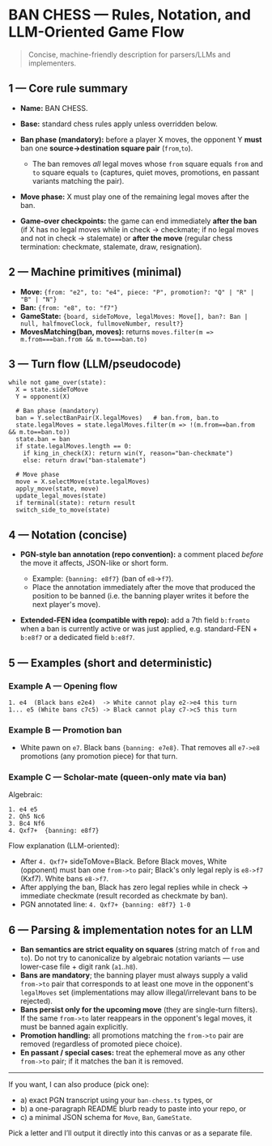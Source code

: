 # BAN CHESS — Rules, Notation, and LLM-Oriented Game Flow

> Concise, machine-friendly description for parsers/LLMs and implementers.

## 1 — Core rule summary

- **Name:** BAN CHESS.
- **Base:** standard chess rules apply unless overridden below.
- **Ban phase (mandatory):** before a player X moves, the opponent Y **must** ban one **source→destination square pair** (`from`,`to`).
  - The ban removes _all_ legal moves whose `from` square equals `from` and `to` square equals `to` (captures, quiet moves, promotions, en passant variants matching the pair).

- **Move phase:** X must play one of the remaining legal moves after the ban.
- **Game-over checkpoints:** the game can end immediately **after the ban** (if X has no legal moves while in check → checkmate; if no legal moves and not in check → stalemate) or **after the move** (regular chess termination: checkmate, stalemate, draw, resignation).

## 2 — Machine primitives (minimal)

- **Move:** `{from: "e2", to: "e4", piece: "P", promotion?: "Q" | "R" | "B" | "N"}`
- **Ban:** `{from: "e8", to: "f7"}`
- **GameState:** `{board, sideToMove, legalMoves: Move[], ban?: Ban | null, halfmoveClock, fullmoveNumber, result?}`
- **MovesMatching(ban, moves):** returns `moves.filter(m => m.from===ban.from && m.to===ban.to)`

## 3 — Turn flow (LLM/pseudocode)

```
while not game_over(state):
  X = state.sideToMove
  Y = opponent(X)

  # Ban phase (mandatory)
  ban = Y.selectBanPair(X.legalMoves)   # ban.from, ban.to
  state.legalMoves = state.legalMoves.filter(m => !(m.from==ban.from && m.to==ban.to))
  state.ban = ban
  if state.legalMoves.length == 0:
    if king_in_check(X): return win(Y, reason="ban-checkmate")
    else: return draw("ban-stalemate")

  # Move phase
  move = X.selectMove(state.legalMoves)
  apply_move(state, move)
  update_legal_moves(state)
  if terminal(state): return result
  switch_side_to_move(state)
```

## 4 — Notation (concise)

- **PGN-style ban annotation (repo convention):** a comment placed _before_ the move it affects, JSON-like or short form.
  - Example: `{banning: e8f7}` (ban of `e8`→`f7`).
  - Place the annotation immediately after the move that produced the position to be banned (i.e. the banning player writes it before the next player's move).

- **Extended-FEN idea (compatible with repo):** add a 7th field `b:fromto` when a ban is currently active or was just applied, e.g. standard-FEN + ` b:e8f7` or a dedicated field `b:e8f7`.

## 5 — Examples (short and deterministic)

### Example A — Opening flow

```
1. e4  (Black bans e2e4)  -> White cannot play e2->e4 this turn
1... e5 (White bans c7c5) -> Black cannot play c7->c5 this turn
```

### Example B — Promotion ban

- White pawn on `e7`. Black bans `{banning: e7e8}`. That removes all `e7->e8` promotions (any promotion piece) for that turn.

### Example C — Scholar-mate (queen-only mate via ban)

Algebraic:

```
1. e4 e5
2. Qh5 Nc6
3. Bc4 Nf6
4. Qxf7+  {banning: e8f7}
```

Flow explanation (LLM-oriented):

- After `4. Qxf7+` sideToMove=Black. Before Black moves, White (opponent) must ban one `from->to` pair; Black's only legal reply is `e8->f7` (Kxf7). White bans `e8->f7`.
- After applying the ban, Black has zero legal replies while in check → immediate checkmate (result recorded as checkmate by ban).
- PGN annotated line: `4. Qxf7+ {banning: e8f7} 1-0`

## 6 — Parsing & implementation notes for an LLM

- **Ban semantics are strict equality on squares** (string match of `from` and `to`). Do not try to canonicalize by algebraic notation variants — use lower-case file + digit rank (`a1`..`h8`).
- **Bans are mandatory**; the banning player must always supply a valid `from->to` pair that corresponds to at least one move in the opponent's `legalMoves` set (implementations may allow illegal/irrelevant bans to be rejected).
- **Bans persist only for the upcoming move** (they are single-turn filters). If the same `from->to` later reappears in the opponent's legal moves, it must be banned again explicitly.
- **Promotion handling:** all promotions matching the `from->to` pair are removed (regardless of promoted piece choice).
- **En passant / special cases:** treat the ephemeral move as any other `from->to` pair; if it matches the ban it is removed.

---

If you want, I can also produce (pick one):

- a) exact PGN transcript using your `ban-chess.ts` types, or
- b) a one-paragraph README blurb ready to paste into your repo, or
- c) a minimal JSON schema for `Move`, `Ban`, `GameState`.

Pick a letter and I’ll output it directly into this canvas or as a separate file.
